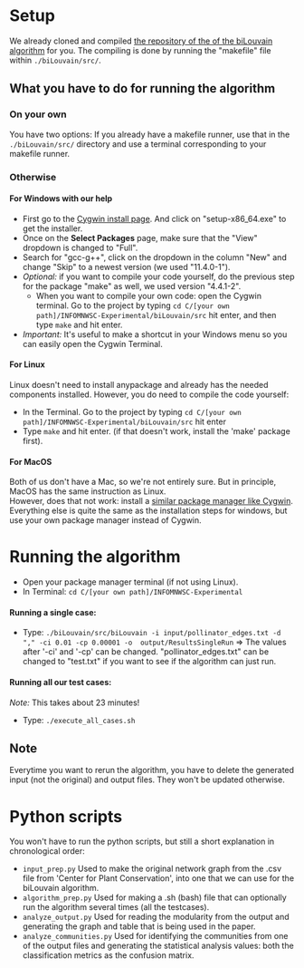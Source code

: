 # Setup

We already cloned and compiled [the repository of the of the biLouvain algorithm](https://github.com/paolapesantez/biLouvain) for you. The compiling is done by running the "makefile" file within `./biLouvain/src/`.

## What you have to do for running the algorithm

### On your own
You have two options: If you already have a makefile runner, use that in the `./biLouvain/src/` directory and use a terminal corresponding to your makefile runner.

### Otherwise
#### For Windows with our help
- First go to the [Cygwin install page](https://www.cygwin.com/install.html). And click on "setup-x86_64.exe" to get the installer.
- Once on the **Select Packages** page, make sure that the "View" dropdown is changed to "Full".
- Search for "gcc-g++", click on the dropdown in the column "New" and change "Skip" to a newest version (we used "11.4.0-1").
- *Optional:* if you want to compile your code yourself, do the previous step for the package "make" as well, we used version "4.4.1-2".
  - When you want to compile your own code: open the Cygwin terminal. Go to the project by typing `cd C/[your own path]/INFOMNWSC-Experimental/biLouvain/src` hit enter, and then type `make` and hit enter.
- *Important:* It's useful to make a shortcut in your Windows menu so you can easily open the Cygwin Terminal.


#### For Linux
Linux doesn't need to install anypackage and already has the needed components installed. However, you do need to compile the code yourself:
- In the Terminal. Go to the project by typing `cd C/[your own path]/INFOMNWSC-Experimental/biLouvain/src` hit enter
- Type `make` and hit enter. (if that doesn't work, install the 'make' package first).

#### For MacOS
Both of us don't have a Mac, so we're not entirely sure. But in principle, MacOS has the same instruction as Linux.  
However, does that not work: install a [similar package manager like Cygwin](https://alternativeto.net/software/cygwin/?platform=mac).  
Everything else is quite the same as the installation steps for windows, but use your own package manager instead of Cygwin.

# Running the algorithm
- Open your package manager terminal (if not using Linux).  
- In Terminal: `cd C/[your own path]/INFOMNWSC-Experimental`

#### Running a single case:
- Type: `./biLouvain/src/biLouvain -i input/pollinator_edges.txt -d "," -ci 0.01 -cp 0.00001 -o  output/ResultsSingleRun` => The values after '-ci' and '-cp' can be changed. "pollinator_edges.txt" can be changed to "test.txt" if you want to see if the algorithm can just run.

#### Running all our test cases:
*Note:* This takes about 23 minutes!
- Type: `./execute_all_cases.sh`

## Note
Everytime you want to rerun the algorithm, you have to delete the generated input (not the original) and output files. They won't be updated otherwise.

# Python scripts
You won't have to run the python scripts, but still a short explanation in chronological order:
- `input_prep.py` Used to make the original network graph from the .csv file from 'Center for Plant Conservation', into one that we can use for the biLouvain algorithm.
- `algorithm_prep.py` Used for making a .sh (bash) file that can optionally run the algorithm several times (all the testcases).
- `analyze_output.py` Used for reading the modularity from the output and generating the graph and table that is being used in the paper.
- `analyze_communities.py` Used for identifying the communities from one of the output files and generating the statistical analysis values: both the classification metrics as the confusion matrix.
